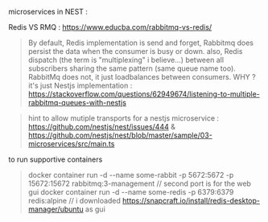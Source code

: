 microservices in NEST :

Redis VS RMQ : https://www.educba.com/rabbitmq-vs-redis/

> By default, Redis implementation is send and forget, Rabbitmq does persist the data when the consumer is busy or down.
> also, Redis dispatch (the term is "multiplexing" i believe...) between all subscribers sharing the same pattern (same queue name too). RabbitMq does not, it just loadbalances between consumers. WHY ? it's just Nestjs implementation : https://stackoverflow.com/questions/62949674/listening-to-multiple-rabbitmq-queues-with-nestjs

> hint to allow mutiple transports for a nestjs microservice : https://github.com/nestjs/nest/issues/444 & https://github.com/nestjs/nest/blob/master/sample/03-microservices/src/main.ts

to run supportive containers

> docker container run -d --name some-rabbit -p 5672:5672 -p 15672:15672 rabbitmq:3-management // second port is for the web gui
> docker container run -d --name some-redis -p 6379:6379 redis:alpine // i downloaded https://snapcraft.io/install/redis-desktop-manager/ubuntu as gui

